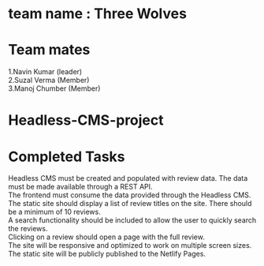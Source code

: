 # team name : Three Wolves
# Team mates 
1.Navin Kumar (leader)   
2.Suzal Verma (Member)   
3.Manoj Chumber (Member)  

# Headless-CMS-project

# Completed Tasks
  
  Headless CMS must be created and populated with review data. The data must be made available through a REST API.  
  The frontend must consume the data provided through the Headless CMS.  
  The static site should display a list of review titles on the site. There should be a minimum of 10 reviews.  
  A search functionality should be included to allow the user to quickly search the reviews.  
  Clicking on a review should open a page with the full review.  
  The site will be responsive and optimized to work on multiple screen sizes.   
  The static site will be publicly published to the Netlify Pages.  
